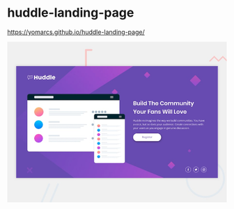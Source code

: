# huddle-landing-page

https://yomarcs.github.io/huddle-landing-page/

![Design preview for the Huddle landing page with single introductory section](./images/desktop-preview.jpg)

